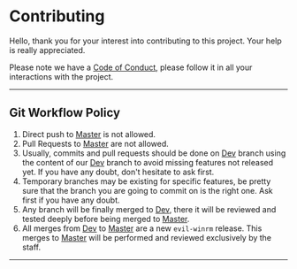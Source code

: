 # Contributing

Hello, thank you for your interest into contributing to this project. Your help is really appreciated.

Please note we have a [Code of Conduct], please follow it in all your interactions with the project.

---

## Git Workflow Policy

1. Direct push to [Master] is not allowed.
2. Pull Requests to [Master] are not allowed.
3. Usually, commits and pull requests should be done on [Dev] branch using the content of our [Dev] branch to avoid missing features not released yet. If you have any doubt, don't hesitate to ask first.
4. Temporary branches may be existing for specific features, be pretty sure that the branch you are going to commit on is the right one. Ask first if you have any doubt.
5. Any branch will be finally merged to [Dev], there it will be reviewed and tested deeply before being merged to [Master].
6. All merges from [Dev] to [Master] are a new `evil-winrm` release. This merges to [Master] will be performed and reviewed exclusively by the staff.

---

[Code of Conduct]: CODE_OF_CONDUCT.md
[Master]: https://github.com/Hackplayers/evil-winrm/tree/master
[Dev]: https://github.com/Hackplayers/evil-winrm/tree/dev
